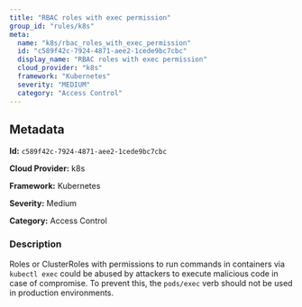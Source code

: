 ```yaml
---
title: "RBAC roles with exec permission"
group_id: "rules/k8s"
meta:
  name: "k8s/rbac_roles_with_exec_permission"
  id: "c589f42c-7924-4871-aee2-1cede9bc7cbc"
  display_name: "RBAC roles with exec permission"
  cloud_provider: "k8s"
  framework: "Kubernetes"
  severity: "MEDIUM"
  category: "Access Control"
---
```

## Metadata

**Id:** `c589f42c-7924-4871-aee2-1cede9bc7cbc`

**Cloud Provider:** k8s

**Framework:** Kubernetes

**Severity:** Medium

**Category:** Access Control

### Description

 Roles or ClusterRoles with permissions to run commands in containers via `kubectl exec` could be abused by attackers to execute malicious code in case of compromise. To prevent this, the `pods/exec` verb should not be used in production environments.
